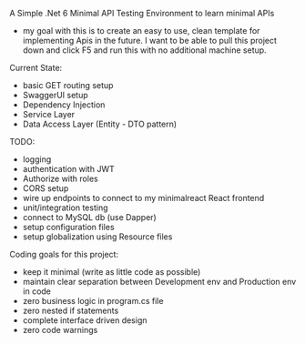 A Simple .Net 6 Minimal API Testing Environment to learn minimal APIs

- my goal with this is to create an easy to use, clean template for implementing Apis in the future. I want to be able to pull this project down and click F5 and run this with no additional machine setup.

Current State:
- basic GET routing setup
- SwaggerUI setup
- Dependency Injection
- Service Layer
- Data Access Layer (Entity - DTO pattern)

TODO:
- logging
- authentication with JWT
- Authorize with roles
- CORS setup
- wire up endpoints to connect to my minimalreact React frontend
- unit/integration testing
- connect to MySQL db (use Dapper)
- setup configuration files
- setup globalization using Resource files

Coding goals for this project:
- keep it minimal (write as little code as possible)
- maintain clear separation between Development env and Production env in code
- zero business logic in program.cs file
- zero nested if statements
- complete interface driven design
- zero code warnings
